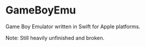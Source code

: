 # GameBoyEmu
Game Boy Emulator written in Swift for Apple platforms.

Note: Still heavily unfinished and broken.
